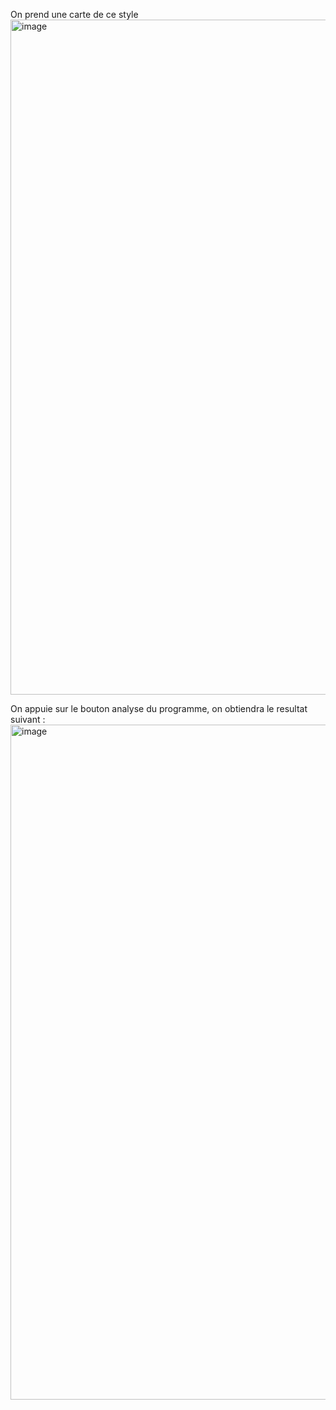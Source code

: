 On prend une carte de ce style
<img width="1920" height="1080" alt="image" src="https://github.com/user-attachments/assets/abed858e-c45e-47e2-b97d-fe932b1c3fc2" />

On appuie sur le bouton analyse du programme, on obtiendra le resultat suivant :
<img width="1920" height="1080" alt="image" src="https://github.com/user-attachments/assets/64b4865c-d215-4ca2-83b1-36fb75b375da" />

